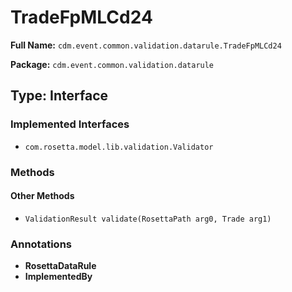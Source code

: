 # TradeFpMLCd24

**Full Name:** `cdm.event.common.validation.datarule.TradeFpMLCd24`

**Package:** `cdm.event.common.validation.datarule`

## Type: Interface

### Implemented Interfaces

- `com.rosetta.model.lib.validation.Validator`

### Methods

#### Other Methods

- `ValidationResult validate(RosettaPath arg0, Trade arg1)`

### Annotations

- **RosettaDataRule**
- **ImplementedBy**

